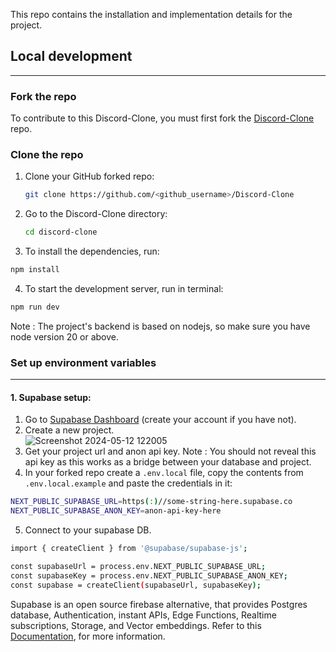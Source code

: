 This repo contains the installation and implementation details for the project.

## Local development

---

### Fork the repo

To contribute to this Discord-Clone, you must first fork the [Discord-Clone](https://github.com/Yeasir0032/Discord-Clone) repo.

### Clone the repo

1. Clone your GitHub forked repo:

   ```sh
   git clone https://github.com/<github_username>/Discord-Clone
   ```

2. Go to the Discord-Clone directory:
   ```sh
   cd discord-clone
   ```
3. To install the dependencies, run:

```sh
npm install
```

4. To start the development server, run in terminal:

```sh
npm run dev
```

Note : The project's backend is based on nodejs, so make sure you have node version 20 or above.

### Set up environment variables

---

#### 1. Supabase setup:

1. Go to [Supabase Dashboard](https://supabase.com/dashboard/projects) (create your account if you have not).
2. Create a new project.  
   ![Screenshot 2024-05-12 122005](https://github.com/meAyushSharma/file-converter--md-html/assets/146171218/b2332b87-9014-444e-847e-0edddfd41508)
3. Get your project url and anon api key.
   Note : You should not reveal this api key as this works as a bridge between your database and project.
4. In your forked repo create a `.env.local` file, copy the contents from `.env.local.example` and paste the credentials in it:

```sh
NEXT_PUBLIC_SUPABASE_URL=https(:)//some-string-here.supabase.co
NEXT_PUBLIC_SUPABASE_ANON_KEY=anon-api-key-here
```

5. Connect to your supabase DB.

```sh
import { createClient } from '@supabase/supabase-js';

const supabaseUrl = process.env.NEXT_PUBLIC_SUPABASE_URL;
const supabaseKey = process.env.NEXT_PUBLIC_SUPABASE_ANON_KEY;
const supabase = createClient(supabaseUrl, supabaseKey);
```

Supabase is an open source firebase alternative, that provides Postgres database, Authentication, instant APIs, Edge Functions, Realtime subscriptions, Storage, and Vector embeddings.
Refer to this [Documentation](https://supabase.com/docs), for more information.
